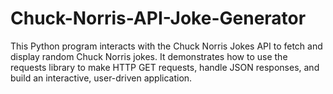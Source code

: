 # Chuck-Norris-API-Joke-Generator
This Python program interacts with the Chuck Norris Jokes API to fetch and display random Chuck Norris jokes. It demonstrates how to use the requests library to make HTTP GET requests, handle JSON responses, and build an interactive, user-driven application.
